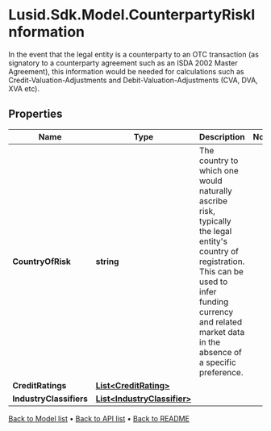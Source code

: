 # Lusid.Sdk.Model.CounterpartyRiskInformation
In the event that the legal entity is a counterparty to an OTC transaction  (as signatory to a counterparty agreement such as an ISDA 2002 Master Agreement),  this information would be needed for calculations  such as Credit-Valuation-Adjustments and Debit-Valuation-Adjustments (CVA, DVA, XVA etc).

## Properties

Name | Type | Description | Notes
------------ | ------------- | ------------- | -------------
**CountryOfRisk** | **string** | The country to which one would naturally ascribe risk, typically the legal entity&#39;s country of registration. This can be used to infer funding currency and related market data in the absence of a specific preference. | 
**CreditRatings** | [**List&lt;CreditRating&gt;**](CreditRating.md) |  | 
**IndustryClassifiers** | [**List&lt;IndustryClassifier&gt;**](IndustryClassifier.md) |  | 

[Back to Model list](../README.md#documentation-for-models) &#8226; [Back to API list](../README.md#documentation-for-api-endpoints) &#8226; [Back to README](../README.md)

